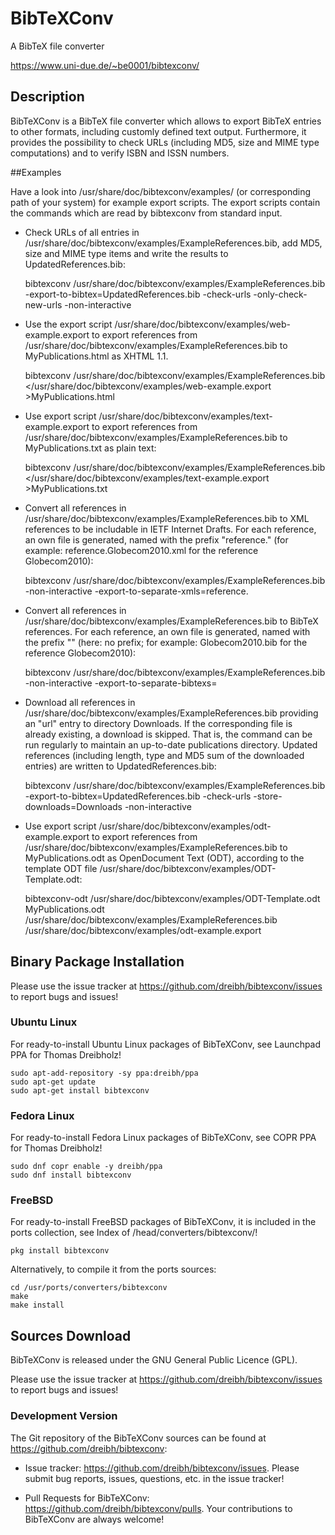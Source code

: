 # BibTeXConv

A BibTeX file converter

<https://www.uni-due.de/~be0001/bibtexconv/>

## Description

BibTeXConv is a BibTeX file converter which allows to export BibTeX entries to other formats, including customly defined text output. Furthermore, it provides the possibility to check URLs (including MD5, size and MIME type computations) and to verify ISBN and ISSN numbers.

##Examples

Have a look into /usr/share/doc/bibtexconv/examples/ (or corresponding path of your system) for example export scripts. The export scripts contain the commands which are read by bibtexconv from standard input.

- Check URLs of all entries in /usr/share/doc/bibtexconv/examples/ExampleReferences.bib, add MD5, size and MIME type items and write the results to UpdatedReferences.bib:

    bibtexconv /usr/share/doc/bibtexconv/examples/ExampleReferences.bib -export-to-bibtex=UpdatedReferences.bib -check-urls -only-check-new-urls -non-interactive

- Use the export script /usr/share/doc/bibtexconv/examples/web-example.export to export references from /usr/share/doc/bibtexconv/examples/ExampleReferences.bib to MyPublications.html as XHTML 1.1.

    bibtexconv /usr/share/doc/bibtexconv/examples/ExampleReferences.bib </usr/share/doc/bibtexconv/examples/web-example.export >MyPublications.html

- Use export script /usr/share/doc/bibtexconv/examples/text-example.export to export references from /usr/share/doc/bibtexconv/examples/ExampleReferences.bib to MyPublications.txt as plain text:

    bibtexconv /usr/share/doc/bibtexconv/examples/ExampleReferences.bib </usr/share/doc/bibtexconv/examples/text-example.export >MyPublications.txt

- Convert all references in /usr/share/doc/bibtexconv/examples/ExampleReferences.bib to XML references to be includable in IETF Internet Drafts. For each reference, an own file is generated, named with the prefix "reference." (for example: reference.Globecom2010.xml for the reference Globecom2010):

    bibtexconv /usr/share/doc/bibtexconv/examples/ExampleReferences.bib -non-interactive -export-to-separate-xmls=reference.

- Convert all references in /usr/share/doc/bibtexconv/examples/ExampleReferences.bib to BibTeX references. For each reference, an own file is generated, named with the prefix "" (here: no prefix; for example: Globecom2010.bib for the reference Globecom2010):

    bibtexconv /usr/share/doc/bibtexconv/examples/ExampleReferences.bib -non-interactive -export-to-separate-bibtexs=

- Download all references in /usr/share/doc/bibtexconv/examples/ExampleReferences.bib providing an "url" entry to directory Downloads. If the corresponding file is already existing, a download is skipped. That is, the command can be run regularly to maintain an up-to-date publications directory. Updated references (including length, type and MD5 sum of the downloaded entries) are written to UpdatedReferences.bib:

    bibtexconv /usr/share/doc/bibtexconv/examples/ExampleReferences.bib -export-to-bibtex=UpdatedReferences.bib -check-urls -store-downloads=Downloads -non-interactive

- Use export script /usr/share/doc/bibtexconv/examples/odt-example.export to export references from /usr/share/doc/bibtexconv/examples/ExampleReferences.bib to MyPublications.odt as OpenDocument Text (ODT), according to the template ODT file /usr/share/doc/bibtexconv/examples/ODT-Template.odt:

    bibtexconv-odt /usr/share/doc/bibtexconv/examples/ODT-Template.odt MyPublications.odt /usr/share/doc/bibtexconv/examples/ExampleReferences.bib /usr/share/doc/bibtexconv/examples/odt-example.export

## Binary Package Installation

Please use the issue tracker at https://github.com/dreibh/bibtexconv/issues to report bugs and issues!

### Ubuntu Linux

For ready-to-install Ubuntu Linux packages of BibTeXConv, see Launchpad PPA for Thomas Dreibholz!

```
sudo apt-add-repository -sy ppa:dreibh/ppa
sudo apt-get update
sudo apt-get install bibtexconv
```

### Fedora Linux

For ready-to-install Fedora Linux packages of BibTeXConv, see COPR PPA for Thomas Dreibholz!

```
sudo dnf copr enable -y dreibh/ppa
sudo dnf install bibtexconv
```

### FreeBSD

For ready-to-install FreeBSD packages of BibTeXConv, it is included in the ports collection, see Index of /head/converters/bibtexconv/!

    pkg install bibtexconv

Alternatively, to compile it from the ports sources:

```
cd /usr/ports/converters/bibtexconv
make
make install
```

## Sources Download

BibTeXConv is released under the GNU General Public Licence (GPL).

Please use the issue tracker at https://github.com/dreibh/bibtexconv/issues to report bugs and issues!

### Development Version

The Git repository of the BibTeXConv sources can be found at https://github.com/dreibh/bibtexconv:

- Issue tracker: https://github.com/dreibh/bibtexconv/issues.
  Please submit bug reports, issues, questions, etc. in the issue tracker!

- Pull Requests for BibTeXConv: https://github.com/dreibh/bibtexconv/pulls.
  Your contributions to BibTeXConv are always welcome!

